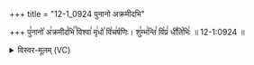+++
title = "12-1_0924 पुनानो अक्रमीदभि"

+++
पु꣣नानो꣡ अ꣢क्रमीद꣣भि꣢꣫ विश्वा꣣ मृ꣢धो꣣ वि꣡च꣢र्षणिः। शु꣣म्भ꣢न्ति꣣ वि꣡प्रं꣢ धी꣣ति꣡भिः꣢ ॥ 12-1:0924 ॥

<details><summary>विस्वर-मूलम् (VC)</summary>

पुनानो अक्रमीदभि विश्वा मृधो विचर्षणिः । शुम्भन्ति विप्रं धीतिभिः ॥९२४॥
</details>